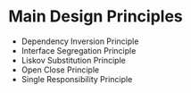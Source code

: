 # Main Design Principles

- Dependency Inversion Principle
- Interface Segregation Principle
- Liskov Substitution Principle
- Open Close Principle
- Single Responsibility Principle
